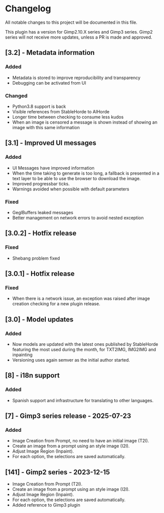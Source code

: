 # Changelog

All notable changes to this project will be documented in this file.

This plugin has a version for Gimp2.10.X series and Gimp3 series.
Gimp2 series will not receive more updates, unless a PR is made
and approved.

## [3.2] - Metadata information

### Added

- Metadata is stored to improve reproducibility and transparency
- Debugging can be activated from UI

### Changed

- Python3.8 support is back
- Visible references from StableHorde to AIHorde
- Longer time between checking to consume less kudos
- When an image is censored a message is shown instead of
  showing an image with this same information 

## [3.1] - Improved UI messages

### Added

- UI Messages have improved information
- When the time taking to generate is too long, a fallback is presented
 in a text layer to be able to use the browser to download the image.
- Improved progressbar ticks.
- Warnings avoided when possible with default parameters

### Fixed

- GeglBuffers leaked messages
- Better management on network errors to avoid nested exception

## [3.0.2] - Hotfix release

### Fixed

- Shebang problem fixed
 
## [3.0.1] - Hotfix release

### Fixed

- When there is a network issue, an exception was raised after
  image creation checking for a new plugin release.

## [3.0] - Model updates

### Added

- Now models are updated with the latest ones published by StableHorde
  featuring the most used during the month, for TXT2IMG, IMG2IMG and
  inpainting
- Versioning uses again semver as the initial author started.

## [8] - i18n support

### Added

* Spanish support and infrastructure for translating to other
languages.

## [7] - Gimp3 series release - 2025-07-23

### Added

- Image Creation from Prompt, no need to have an initial image (T2I).
- Create an image from a prompt using an style image (I2I).
- Adjust Image Region (Inpaint).
- For each option, the selections are saved automatically.

## [141] - Gimp2 series - 2023-12-15

- Image Creation from Prompt (T2I).
- Create an image from a prompt using an style image (I2I).
- Adjust Image Region (Inpaint).
- For each option, the selections are saved automatically.
- Added reference to Gimp3 plugin
